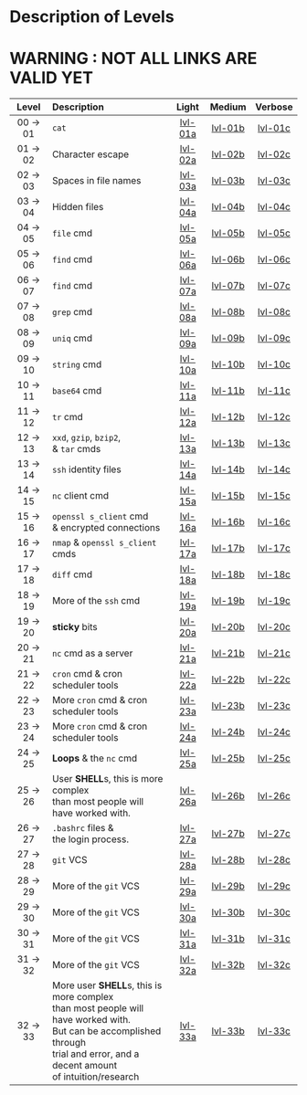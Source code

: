 # Description of Levels
# WARNING : NOT ALL LINKS ARE VALID YET

|Level     | Description            |  Light  |  Medium | Verbose |
|:--------:|:------------------------|:-------:|:-------:|:-------:|
| 00 -> 01 | `cat`                   | [lvl-01a][lvl-01a] | [lvl-01b][lvl-01b] | [lvl-01c][lvl-01c] |
| 01 -> 02 | Character escape       | [lvl-02a][lvl-02a] | [lvl-02b][lvl-02b] | [lvl-02c][lvl-02c] |
| 02 -> 03 | Spaces in file names   | [lvl-03a][lvl-03a] | [lvl-03b][lvl-03b] | [lvl-03c][lvl-03c] |
| 03 -> 04 | Hidden files           | [lvl-04a][lvl-04a] | [lvl-04b][lvl-04b] | [lvl-04c][lvl-04c] |
| 04 -> 05 | `file` cmd             | [lvl-05a][lvl-05a] | [lvl-05b][lvl-05b] | [lvl-05c][lvl-05c] |
| 05 -> 06 | `find` cmd             | [lvl-06a][lvl-06a] | [lvl-06b][lvl-06b] | [lvl-06c][lvl-06c] |
| 06 -> 07 | `find` cmd             | [lvl-07a][lvl-07a] | [lvl-07b][lvl-07b] | [lvl-07c][lvl-07c] |
| 07 -> 08 | `grep` cmd             | [lvl-08a][lvl-08a] | [lvl-08b][lvl-08b] | [lvl-08c][lvl-08c] |
| 08 -> 09 | `uniq` cmd             | [lvl-09a][lvl-09a] | [lvl-09b][lvl-09b] | [lvl-09c][lvl-09c] |
| 09 -> 10 | `string` cmd           | [lvl-10a][lvl-10a] | [lvl-10b][lvl-10b] | [lvl-10c][lvl-10c] |
| 10 -> 11 | `base64` cmd           | [lvl-11a][lvl-11a] | [lvl-11b][lvl-11b] | [lvl-11c][lvl-11c] |
| 11 -> 12 | `tr` cmd               | [lvl-12a][lvl-12a] | [lvl-12b][lvl-12b] | [lvl-12c][lvl-12c] |
| 12 -> 13 | `xxd`, `gzip`, `bzip2`,<br> & `tar` cmds| [lvl-13a][lvl-13a] | [lvl-13b][lvl-13b] | [lvl-13c][lvl-13c] |
| 13 -> 14 | `ssh` identity files| [lvl-14a][lvl-14a] | [lvl-14b][lvl-14b] | [lvl-14c][lvl-14c] |
| 14 -> 15 | `nc` client cmd        | [lvl-15a][lvl-15a] | [lvl-15b][lvl-15b] | [lvl-15c][lvl-15c] |
| 15 -> 16 | `openssl s_client` cmd <br>& encrypted connections| [lvl-16a][lvl-16a] | [lvl-16b][lvl-16b] | [lvl-16c][lvl-16c] |
| 16 -> 17 | `nmap` & `openssl s_client` cmds| [lvl-17a][lvl-17a] | [lvl-17b][lvl-17b] | [lvl-17c][lvl-17c] |
| 17 -> 18 | `diff` cmd| [lvl-18a][lvl-18a] | [lvl-18b][lvl-18b] | [lvl-18c][lvl-18c] |
| 18 -> 19 | More of the `ssh` cmd| [lvl-19a][lvl-19a] | [lvl-19b][lvl-19b] | [lvl-19c][lvl-19c] |
| 19 -> 20 | **sticky** bits| [lvl-20a][lvl-20a] | [lvl-20b][lvl-20b] | [lvl-20c][lvl-20c] |
| 20 -> 21 | `nc` cmd as a server| [lvl-21a][lvl-21a] | [lvl-21b][lvl-21b] | [lvl-21c][lvl-21c] |
| 21 -> 22 | `cron` cmd & cron scheduler tools| [lvl-22a][lvl-22a] | [lvl-22b][lvl-22b] | [lvl-22c][lvl-22c] |
| 22 -> 23 | More `cron` cmd & cron scheduler tools| [lvl-23a][lvl-23a] | [lvl-23b][lvl-23b] | [lvl-23c][lvl-23c] |
| 23 -> 24 | More `cron` cmd & cron scheduler tools| [lvl-24a][lvl-24a] | [lvl-24b][lvl-24b] | [lvl-24c][lvl-24c] |
| 24 -> 25 | **Loops** & the `nc` cmd| [lvl-25a][lvl-25a] | [lvl-25b][lvl-25b] | [lvl-25c][lvl-25c] |
| 25 -> 26 | User **SHELL**s, this is more complex <br>than most people will have worked with.| [lvl-26a][lvl-26a] | [lvl-26b][lvl-26b] | [lvl-26c][lvl-26c] |
| 26 -> 27 | `.bashrc` files & <br>the login process.| [lvl-27a][lvl-27a] | [lvl-27b][lvl-27b] | [lvl-27c][lvl-27c] |
| 27 -> 28 | `git` VCS| [lvl-28a][lvl-28a] | [lvl-28b][lvl-28b] | [lvl-28c][lvl-28c] |
| 28 -> 29 | More of the `git` VCS| [lvl-29a][lvl-29a] | [lvl-29b][lvl-29b] | [lvl-29c][lvl-29c] |
| 29 -> 30 | More of the `git` VCS| [lvl-30a][lvl-30a] | [lvl-30b][lvl-30b] | [lvl-30c][lvl-30c] |
| 30 -> 31 | More of the `git` VCS| [lvl-31a][lvl-31a] | [lvl-31b][lvl-31b] | [lvl-31c][lvl-31c] |
| 31 -> 32 | More of the `git` VCS| [lvl-32a][lvl-32a] | [lvl-32b][lvl-32b] | [lvl-32c][lvl-32c] |
| 32 -> 33 | More user **SHELL**s, this is more complex <br>than most people will have worked with.<br> But can be accomplished through<br> trial and error, and a decent amount <br>of intuition/research | [lvl-33a][lvl-33a] | [lvl-33b][lvl-33b] | [lvl-33c][lvl-33c] |

[lvl-01a]: https://github.com/aRustyDev/OverTheWire/tree/main/01-bandit/walkthroughs/just-cmds/soln-00-01.md "soln-00-01.md"
[lvl-02a]: https://github.com/aRustyDev/OverTheWire/tree/main/01-bandit/walkthroughs/just-cmds/soln-01-02.md "soln-01-02.md"
[lvl-03a]: https://github.com/aRustyDev/OverTheWire/tree/main/01-bandit/walkthroughs/just-cmds/soln-02-03.md "soln-02-03.md"
[lvl-04a]: https://github.com/aRustyDev/OverTheWire/tree/main/01-bandit/walkthroughs/just-cmds/soln-03-04.md "soln-03-04.md"
[lvl-05a]: https://github.com/aRustyDev/OverTheWire/tree/main/01-bandit/walkthroughs/just-cmds/soln-04-05.md "soln-04-05.md"
[lvl-06a]: https://github.com/aRustyDev/OverTheWire/tree/main/01-bandit/walkthroughs/just-cmds/soln-05-06.md "soln-05-06.md"
[lvl-07a]: https://github.com/aRustyDev/OverTheWire/tree/main/01-bandit/walkthroughs/just-cmds/soln-06-07.md "soln-06-07.md"
[lvl-08a]: https://github.com/aRustyDev/OverTheWire/tree/main/01-bandit/walkthroughs/just-cmds/soln-07-08.md "soln-07-08.md"
[lvl-09a]: https://github.com/aRustyDev/OverTheWire/tree/main/01-bandit/walkthroughs/just-cmds/soln-08-09.md "soln-08-09.md"
[lvl-10a]: https://github.com/aRustyDev/OverTheWire/tree/main/01-bandit/walkthroughs/just-cmds/soln-09-10.md "soln-09-10.md"
[lvl-11a]: https://github.com/aRustyDev/OverTheWire/tree/main/01-bandit/walkthroughs/just-cmds/soln-10-11.md "soln-10-11.md"
[lvl-12a]: https://github.com/aRustyDev/OverTheWire/tree/main/01-bandit/walkthroughs/just-cmds/soln-11-12.md "soln-11-12.md"
[lvl-13a]: https://github.com/aRustyDev/OverTheWire/tree/main/01-bandit/walkthroughs/just-cmds/soln-12-13.md "soln-12-13.md"
[lvl-14a]: https://github.com/aRustyDev/OverTheWire/tree/main/01-bandit/walkthroughs/just-cmds/soln-13-14.md "soln-13-14.md"
[lvl-15a]: https://github.com/aRustyDev/OverTheWire/tree/main/01-bandit/walkthroughs/just-cmds/soln-14-15.md "soln-14-15.md"
[lvl-16a]: https://github.com/aRustyDev/OverTheWire/tree/main/01-bandit/walkthroughs/just-cmds/soln-15-16.md "soln-15-16.md"
[lvl-17a]: https://github.com/aRustyDev/OverTheWire/tree/main/01-bandit/walkthroughs/just-cmds/soln-16-17.md "soln-16-17.md"
[lvl-18a]: https://github.com/aRustyDev/OverTheWire/tree/main/01-bandit/walkthroughs/just-cmds/soln-17-18.md "soln-17-18.md"
[lvl-19a]: https://github.com/aRustyDev/OverTheWire/tree/main/01-bandit/walkthroughs/just-cmds/soln-18-19.md "soln-18-19.md"
[lvl-20a]: https://github.com/aRustyDev/OverTheWire/tree/main/01-bandit/walkthroughs/just-cmds/soln-19-20.md "soln-19-20.md"
[lvl-21a]: https://github.com/aRustyDev/OverTheWire/tree/main/01-bandit/walkthroughs/just-cmds/soln-20-21.md "soln-20-21.md"
[lvl-22a]: https://github.com/aRustyDev/OverTheWire/tree/main/01-bandit/walkthroughs/just-cmds/soln-21-22.md "soln-21-22.md"
[lvl-23a]: https://github.com/aRustyDev/OverTheWire/tree/main/01-bandit/walkthroughs/just-cmds/soln-22-23.md "soln-22-23.md"
[lvl-24a]: https://github.com/aRustyDev/OverTheWire/tree/main/01-bandit/walkthroughs/just-cmds/soln-23-24.md "soln-23-24.md"
[lvl-25a]: https://github.com/aRustyDev/OverTheWire/tree/main/01-bandit/walkthroughs/just-cmds/soln-24-25.md "soln-24-25.md"
[lvl-26a]: https://github.com/aRustyDev/OverTheWire/tree/main/01-bandit/walkthroughs/just-cmds/soln-25-26.md "soln-25-26.md"
[lvl-27a]: https://github.com/aRustyDev/OverTheWire/tree/main/01-bandit/walkthroughs/just-cmds/soln-26-27.md "soln-26-27.md"
[lvl-28a]: https://github.com/aRustyDev/OverTheWire/tree/main/01-bandit/walkthroughs/just-cmds/soln-27-28.md "soln-27-28.md"
[lvl-29a]: https://github.com/aRustyDev/OverTheWire/tree/main/01-bandit/walkthroughs/just-cmds/soln-28-29.md "soln-28-29.md"
[lvl-30a]: https://github.com/aRustyDev/OverTheWire/tree/main/01-bandit/walkthroughs/just-cmds/soln-29-30.md "soln-29-30.md"
[lvl-31a]: https://github.com/aRustyDev/OverTheWire/tree/main/01-bandit/walkthroughs/just-cmds/soln-30-31.md "soln-30-31.md"
[lvl-32a]: https://github.com/aRustyDev/OverTheWire/tree/main/01-bandit/walkthroughs/just-cmds/soln-31-32.md "soln-31-32.md"
[lvl-33a]: https://github.com/aRustyDev/OverTheWire/tree/main/01-bandit/walkthroughs/just-cmds/soln-32-33.md "soln-32-33.md"

[lvl-01b]: https://github.com/aRustyDev/OverTheWire/tree/main/01-bandit/walkthroughs/refresh-my-memory/soln-00-01.md "soln-00-01.md"
[lvl-02b]: https://github.com/aRustyDev/OverTheWire/tree/main/01-bandit/walkthroughs/refresh-my-memory/soln-01-02.md "soln-01-02.md"
[lvl-03b]: https://github.com/aRustyDev/OverTheWire/tree/main/01-bandit/walkthroughs/refresh-my-memory/soln-02-03.md "soln-02-03.md"
[lvl-04b]: https://github.com/aRustyDev/OverTheWire/tree/main/01-bandit/walkthroughs/refresh-my-memory/soln-03-04.md "soln-03-04.md"
[lvl-05b]: https://github.com/aRustyDev/OverTheWire/tree/main/01-bandit/walkthroughs/refresh-my-memory/soln-04-05.md "soln-04-05.md"
[lvl-06b]: https://github.com/aRustyDev/OverTheWire/tree/main/01-bandit/walkthroughs/refresh-my-memory/soln-05-06.md "soln-05-06.md"
[lvl-07b]: https://github.com/aRustyDev/OverTheWire/tree/main/01-bandit/walkthroughs/refresh-my-memory/soln-06-07.md "soln-06-07.md"
[lvl-08b]: https://github.com/aRustyDev/OverTheWire/tree/main/01-bandit/walkthroughs/refresh-my-memory/soln-07-08.md "soln-07-08.md"
[lvl-09b]: https://github.com/aRustyDev/OverTheWire/tree/main/01-bandit/walkthroughs/refresh-my-memory/soln-08-09.md "soln-08-09.md"
[lvl-10b]: https://github.com/aRustyDev/OverTheWire/tree/main/01-bandit/walkthroughs/refresh-my-memory/soln-09-10.md "soln-09-10.md"
[lvl-11b]: https://github.com/aRustyDev/OverTheWire/tree/main/01-bandit/walkthroughs/refresh-my-memory/soln-10-11.md "soln-10-11.md"
[lvl-12b]: https://github.com/aRustyDev/OverTheWire/tree/main/01-bandit/walkthroughs/refresh-my-memory/soln-11-12.md "soln-11-12.md"
[lvl-13b]: https://github.com/aRustyDev/OverTheWire/tree/main/01-bandit/walkthroughs/refresh-my-memory/soln-12-13.md "soln-12-13.md"
[lvl-14b]: https://github.com/aRustyDev/OverTheWire/tree/main/01-bandit/walkthroughs/refresh-my-memory/soln-13-14.md "soln-13-14.md"
[lvl-15b]: https://github.com/aRustyDev/OverTheWire/tree/main/01-bandit/walkthroughs/refresh-my-memory/soln-14-15.md "soln-14-15.md"
[lvl-16b]: https://github.com/aRustyDev/OverTheWire/tree/main/01-bandit/walkthroughs/refresh-my-memory/soln-15-16.md "soln-15-16.md"
[lvl-17b]: https://github.com/aRustyDev/OverTheWire/tree/main/01-bandit/walkthroughs/refresh-my-memory/soln-16-17.md "soln-16-17.md"
[lvl-18b]: https://github.com/aRustyDev/OverTheWire/tree/main/01-bandit/walkthroughs/refresh-my-memory/soln-17-18.md "soln-17-18.md"
[lvl-19b]: https://github.com/aRustyDev/OverTheWire/tree/main/01-bandit/walkthroughs/refresh-my-memory/soln-18-19.md "soln-18-19.md"
[lvl-20b]: https://github.com/aRustyDev/OverTheWire/tree/main/01-bandit/walkthroughs/refresh-my-memory/soln-19-20.md "soln-19-20.md"
[lvl-21b]: https://github.com/aRustyDev/OverTheWire/tree/main/01-bandit/walkthroughs/refresh-my-memory/soln-20-21.md "soln-20-21.md"
[lvl-22b]: https://github.com/aRustyDev/OverTheWire/tree/main/01-bandit/walkthroughs/refresh-my-memory/soln-21-22.md "soln-21-22.md"
[lvl-23b]: https://github.com/aRustyDev/OverTheWire/tree/main/01-bandit/walkthroughs/refresh-my-memory/soln-22-23.md "soln-22-23.md"
[lvl-24b]: https://github.com/aRustyDev/OverTheWire/tree/main/01-bandit/walkthroughs/refresh-my-memory/soln-23-24.md "soln-23-24.md"
[lvl-25b]: https://github.com/aRustyDev/OverTheWire/tree/main/01-bandit/walkthroughs/refresh-my-memory/soln-24-25.md "soln-24-25.md"
[lvl-26b]: https://github.com/aRustyDev/OverTheWire/tree/main/01-bandit/walkthroughs/refresh-my-memory/soln-25-26.md "soln-25-26.md"
[lvl-27b]: https://github.com/aRustyDev/OverTheWire/tree/main/01-bandit/walkthroughs/refresh-my-memory/soln-26-27.md "soln-26-27.md"
[lvl-28b]: https://github.com/aRustyDev/OverTheWire/tree/main/01-bandit/walkthroughs/refresh-my-memory/soln-27-28.md "soln-27-28.md"
[lvl-29b]: https://github.com/aRustyDev/OverTheWire/tree/main/01-bandit/walkthroughs/refresh-my-memory/soln-28-29.md "soln-28-29.md"
[lvl-30b]: https://github.com/aRustyDev/OverTheWire/tree/main/01-bandit/walkthroughs/refresh-my-memory/soln-29-30.md "soln-29-30.md"
[lvl-31b]: https://github.com/aRustyDev/OverTheWire/tree/main/01-bandit/walkthroughs/refresh-my-memory/soln-30-31.md "soln-30-31.md"
[lvl-32b]: https://github.com/aRustyDev/OverTheWire/tree/main/01-bandit/walkthroughs/refresh-my-memory/soln-31-32.md "soln-31-32.md"
[lvl-33b]: https://github.com/aRustyDev/OverTheWire/tree/main/01-bandit/walkthroughs/refresh-my-memory/soln-32-33.md "soln-32-33.md"

[lvl-01c]: https://github.com/aRustyDev/OverTheWire/tree/main/01-bandit/walkthroughs/ELI5/soln-00-01.md "soln-00-01.md"
[lvl-02c]: https://github.com/aRustyDev/OverTheWire/tree/main/01-bandit/walkthroughs/ELI5/soln-01-02.md "soln-01-02.md"
[lvl-03c]: https://github.com/aRustyDev/OverTheWire/tree/main/01-bandit/walkthroughs/ELI5/soln-02-03.md "soln-02-03.md"
[lvl-04c]: https://github.com/aRustyDev/OverTheWire/tree/main/01-bandit/walkthroughs/ELI5/soln-03-04.md "soln-03-04.md"
[lvl-05c]: https://github.com/aRustyDev/OverTheWire/tree/main/01-bandit/walkthroughs/ELI5/soln-04-05.md "soln-04-05.md"
[lvl-06c]: https://github.com/aRustyDev/OverTheWire/tree/main/01-bandit/walkthroughs/ELI5/soln-05-06.md "soln-05-06.md"
[lvl-07c]: https://github.com/aRustyDev/OverTheWire/tree/main/01-bandit/walkthroughs/ELI5/soln-06-07.md "soln-06-07.md"
[lvl-08c]: https://github.com/aRustyDev/OverTheWire/tree/main/01-bandit/walkthroughs/ELI5/soln-07-08.md "soln-07-08.md"
[lvl-09c]: https://github.com/aRustyDev/OverTheWire/tree/main/01-bandit/walkthroughs/ELI5/soln-08-09.md "soln-08-09.md"
[lvl-10c]: https://github.com/aRustyDev/OverTheWire/tree/main/01-bandit/walkthroughs/ELI5/soln-09-10.md "soln-09-10.md"
[lvl-11c]: https://github.com/aRustyDev/OverTheWire/tree/main/01-bandit/walkthroughs/ELI5/soln-10-11.md "soln-10-11.md"
[lvl-12c]: https://github.com/aRustyDev/OverTheWire/tree/main/01-bandit/walkthroughs/ELI5/soln-11-12.md "soln-11-12.md"
[lvl-13c]: https://github.com/aRustyDev/OverTheWire/tree/main/01-bandit/walkthroughs/ELI5/soln-12-13.md "soln-12-13.md"
[lvl-14c]: https://github.com/aRustyDev/OverTheWire/tree/main/01-bandit/walkthroughs/ELI5/soln-13-14.md "soln-13-14.md"
[lvl-15c]: https://github.com/aRustyDev/OverTheWire/tree/main/01-bandit/walkthroughs/ELI5/soln-14-15.md "soln-14-15.md"
[lvl-16c]: https://github.com/aRustyDev/OverTheWire/tree/main/01-bandit/walkthroughs/ELI5/soln-15-16.md "soln-15-16.md"
[lvl-17c]: https://github.com/aRustyDev/OverTheWire/tree/main/01-bandit/walkthroughs/ELI5/soln-16-17.md "soln-16-17.md"
[lvl-18c]: https://github.com/aRustyDev/OverTheWire/tree/main/01-bandit/walkthroughs/ELI5/soln-17-18.md "soln-17-18.md"
[lvl-19c]: https://github.com/aRustyDev/OverTheWire/tree/main/01-bandit/walkthroughs/ELI5/soln-18-19.md "soln-18-19.md"
[lvl-20c]: https://github.com/aRustyDev/OverTheWire/tree/main/01-bandit/walkthroughs/ELI5/soln-19-20.md "soln-19-20.md"
[lvl-21c]: https://github.com/aRustyDev/OverTheWire/tree/main/01-bandit/walkthroughs/ELI5/soln-20-21.md "soln-20-21.md"
[lvl-22c]: https://github.com/aRustyDev/OverTheWire/tree/main/01-bandit/walkthroughs/ELI5/soln-21-22.md "soln-21-22.md"
[lvl-23c]: https://github.com/aRustyDev/OverTheWire/tree/main/01-bandit/walkthroughs/ELI5/soln-22-23.md "soln-22-23.md"
[lvl-24c]: https://github.com/aRustyDev/OverTheWire/tree/main/01-bandit/walkthroughs/ELI5/soln-23-24.md "soln-23-24.md"
[lvl-25c]: https://github.com/aRustyDev/OverTheWire/tree/main/01-bandit/walkthroughs/ELI5/soln-24-25.md "soln-24-25.md"
[lvl-26c]: https://github.com/aRustyDev/OverTheWire/tree/main/01-bandit/walkthroughs/ELI5/soln-25-26.md "soln-25-26.md"
[lvl-27c]: https://github.com/aRustyDev/OverTheWire/tree/main/01-bandit/walkthroughs/ELI5/soln-26-27.md "soln-26-27.md"
[lvl-28c]: https://github.com/aRustyDev/OverTheWire/tree/main/01-bandit/walkthroughs/ELI5/soln-27-28.md "soln-27-28.md"
[lvl-29c]: https://github.com/aRustyDev/OverTheWire/tree/main/01-bandit/walkthroughs/ELI5/soln-28-29.md "soln-28-29.md"
[lvl-30c]: https://github.com/aRustyDev/OverTheWire/tree/main/01-bandit/walkthroughs/ELI5/soln-29-30.md "soln-29-30.md"
[lvl-31c]: https://github.com/aRustyDev/OverTheWire/tree/main/01-bandit/walkthroughs/ELI5/soln-30-31.md "soln-30-31.md"
[lvl-32c]: https://github.com/aRustyDev/OverTheWire/tree/main/01-bandit/walkthroughs/ELI5/soln-31-32.md "soln-31-32.md"
[lvl-33c]: https://github.com/aRustyDev/OverTheWire/tree/main/01-bandit/walkthroughs/ELI5/soln-32-33.md "soln-32-33.md"